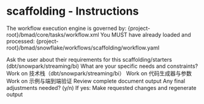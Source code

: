 # scaffolding - Instructions

<critical>The workflow execution engine is governed by: {project-root}/bmad/core/tasks/workflow.xml</critical>
<critical>You MUST have already loaded and processed: {project-root}/bmad/snowflake/workflows/scaffolding/workflow.yaml</critical>

<workflow>

<step n="1" goal="Understand Requirements">
<action>Ask the user about their requirements for this scaffolding/starters (dbt/snowpark/streaming/bi)</action>
<ask>What are your specific needs and constraints?</ask>
</step>

<step n="2" goal="技术栈（dbt/Snowpark/Streaming/BI）">
<action>Work on 技术栈（dbt/snowpark/streaming/bi）</action>
<template-output section="stacks"/>
</step>

<step n="3" goal="代码生成器与参数">
<action>Work on 代码生成器与参数</action>
<template-output section="generators"/>
</step>

<step n="4" goal="示例与端到端验证">
<action>Work on 示例与端到端验证</action>
<template-output section="samples"/>
</step>

<step n="5" goal="Review and Finalize">
<action>Review complete document output</action>
<ask>Any final adjustments needed? (y/n)</ask>
<check>If yes:</check>
  <action>Make requested changes and regenerate output</action>
</step>

</workflow>
